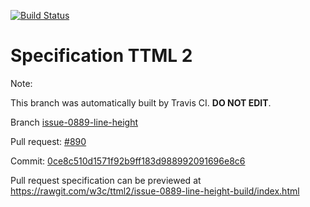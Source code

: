[![Build Status](https://travis-ci.org/w3c/ttml2.svg?branch=issue-0889-line-height)](https://travis-ci.org/w3c/ttml2)


# Specification TTML 2


Note:


This branch was automatically built by Travis CI. <b>DO NOT EDIT</b>.


 Branch [issue-0889-line-height](https://github.com/w3c/ttml2/tree/issue-0889-line-height)


 Pull request: [#890](https://github.com/w3c/ttml2/pull/890)


 Commit: [0ce8c510d1571f92b9ff183d988992091696e8c6](https://github.com/w3c/ttml2/commit/0ce8c510d1571f92b9ff183d988992091696e8c6)

Pull request specification can be previewed at https://rawgit.com/w3c/ttml2/issue-0889-line-height-build/index.html



